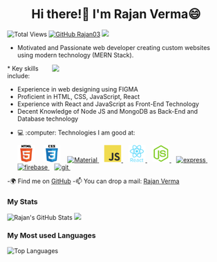 <h1 align="center"> Hi there!👋 I'm Rajan Verma😄</h1>

![Total Views](https://views.whatilearened.today/views/github/Rajan03/Rajan03.svg)
[![GitHub Rajan03](https://img.shields.io/badge/-Rajan03-orange?style=flat-square&logo=Github&logoColor=white&link=https://www.github.com/Rajan03/)](https://github.com/Rajan03)
[![](https://img.shields.io/badge/With%20❤️%20By-Rajan03-green)](https://github.com/Rajan03)
  
* Motivated and Passionate web developer creating custom websites using modern technology (MERN Stack).
<img align='right' src="https://media.giphy.com/media/Ll22OhMLAlVDb8UQWe/giphy.gif" width="400">
* Key skills include:
  <ul>
    <li>Experience in web designing using FIGMA</li>
    <li>Proficient in HTML, CSS, JavaScript, React</li>
    <li>Experience with React and JavaScript as Front-End Technology</li>
    <li>Decent Knowledge of Node JS and MongoDB as Back-End and Database technology</li>
 </ul>
 
- <p> 💻 :computer: Technologies I am good at:</p> <p align="left"> 
  <a href="https://www.w3.org/html/" target="_blank"> <img src="https://raw.githubusercontent.com/devicons/devicon/master/icons/html5/html5-original-wordmark.svg" alt="html5" width="40" height="40"/></a> &nbsp; &nbsp;
  <a href="https://www.w3schools.com/css/" target="_blank"> <img src="https://raw.githubusercontent.com/devicons/devicon/master/icons/css3/css3-original-wordmark.svg" alt="css3" width="40" height="40"/></a> &nbsp;&nbsp;
  <a href="https://material-ui.com" target="_blank"> <img src="https://material-ui.com/static/logo_raw.svg" alt="Material" width="40" height="40"/> </a>&nbsp;&nbsp;
  <a href="https://developer.mozilla.org/en-US/docs/Web/JavaScript" target="_blank"> <img src="https://raw.githubusercontent.com/devicons/devicon/master/icons/javascript/javascript-original.svg" alt="javascript" width="40" height="40"/> </a> &nbsp;&nbsp;
  <a href="https://reactjs.org/" target="_blank"> <img src="https://raw.githubusercontent.com/devicons/devicon/master/icons/react/react-original-wordmark.svg" alt="react" width="40" height="40"/> </a> &nbsp;&nbsp;
  <a href="https://nodejs.org/" target="_blank"> <img src="https://raw.githubusercontent.com/devicons/devicon/master/icons/nodejs/nodejs-original.svg" alt="node" width="40" height="40"/> </a> &nbsp;&nbsp;
  <a href="http://expressjs.com/" target="_blank"> <img src="https://raw.githubusercontent.com/devicons/devicon/master/icons/expressjs/expressjs-original.svg" alt="express" width="40" height="40"/> </a> &nbsp;&nbsp;
  <a href="https://firebase.google.com/" target="_blank"> <img src="https://www.vectorlogo.zone/logos/firebase/firebase-icon.svg" alt="firebase" width="40" height="40"/> </a> &nbsp;&nbsp;
  <a href="https://git-scm.com/" target="_blank"> <img src="https://www.vectorlogo.zone/logos/git-scm/git-scm-icon.svg" alt="git" width="40" height="40"/> </a>&nbsp; </p>
  
  
-🌍 Find me on [GitHub](https://github.com/Rajan03) 
-📫 You can drop a mail: [Rajan Verma](rajanverma37624@gmail.com)
</br>
  ### My Stats

![Rajan's GitHub Stats](https://github-readme-stats.vercel.app/api?username=Rajan03&theme=vue&show_icons=true)
<img src="https://github-readme-streak-stats.herokuapp.com/?user=Rajan03" />

### My Most used Languages

![Top Languages](https://github-readme-stats.vercel.app/api/top-langs/?username=Rajan03&show_icons=true&theme=vue)
  
